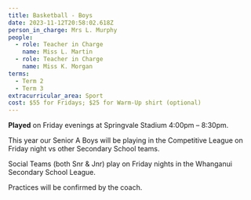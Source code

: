 ```yaml
---
title: Basketball - Boys
date: 2023-11-12T20:58:02.618Z
person_in_charge: Mrs L. Murphy
people:
  - role: Teacher in Charge
    name: Miss L. Martin
  - role: Teacher in Charge
    name: Miss K. Morgan
terms:
  - Term 2
  - Term 3
extracurricular_area: Sport
cost: $55 for Fridays; $25 for Warm-Up shirt (optional)
---
```

**Played** on Friday evenings at Springvale Stadium 4:00pm – 8:30pm. 

This year our Senior A Boys will be playing in the Competitive League on Friday night vs other Secondary School teams.  

Social Teams (both Snr & Jnr) play on Friday nights in the Whanganui Secondary School League.

Practices will be confirmed by the coach.


